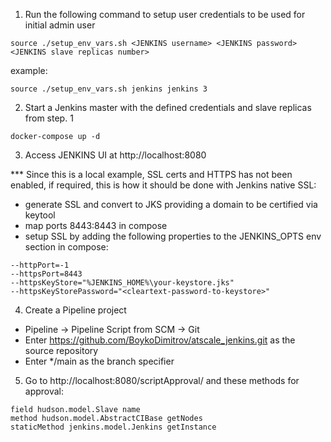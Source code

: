 1. Run the following command to setup user credentials to be used for initial admin user

```
source ./setup_env_vars.sh <JENKINS username> <JENKINS password> <JENKINS slave replicas number>
```

example:

```
source ./setup_env_vars.sh jenkins jenkins 3
```

2. Start a Jenkins master with the defined credentials and slave replicas from step. 1

```
docker-compose up -d
```

3. Access JENKINS UI at http://localhost:8080

*** Since this is a local example, SSL certs and HTTPS has not been enabled,
if required, this is how it should be done with Jenkins native SSL:
 - generate SSL and convert to JKS providing a domain to be certified via keytool
 - map ports 8443:8443 in compose
 - setup SSL by adding the following properties to the JENKINS_OPTS env section in compose:
``` 
--httpPort=-1
--httpsPort=8443
--httpsKeyStore="%JENKINS_HOME%\your-keystore.jks"
--httpsKeyStorePassword="<cleartext-password-to-keystore>"
```
 
4. Create a Pipeline project 
 - Pipeline -> Pipeline Script from SCM -> Git
 - Enter https://github.com/BoykoDimitrov/atscale_jenkins.git as the source repository
 - Enter */main as the branch specifier
 
5. Go to http://localhost:8080/scriptApproval/ and these methods for approval:
``` 
field hudson.model.Slave name
method hudson.model.AbstractCIBase getNodes
staticMethod jenkins.model.Jenkins getInstance
```   
   


